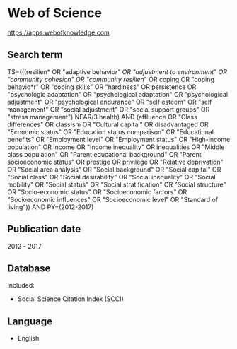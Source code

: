 # Web of Science

https://apps.webofknowledge.com

## Search term

TS=(((resilien* OR "adaptive behavio*r" OR "adjustment to environment" OR "community cohesion" OR "community resilien*" OR coping OR "coping behavio*r" OR "coping skills" OR "hardiness" OR persistence OR "psychologic adaptation" OR "psychological adaptation" OR "psychological adjustment" OR "psychological endurance" OR "self esteem" OR "self management" OR "social adjustment" OR "social support groups" OR "stress management") NEAR/3 health) AND (affluence OR "Class differences" OR classism OR "Cultural capital" OR disadvantaged OR "Economic status" OR "Education status comparison" OR "Educational benefits" OR "Employment level" OR "Employment status" OR "High-income population" OR income OR "Income inequality" OR inequalities OR "Middle class population" OR "Parent educational background" OR "Parent socioeconomic status" OR prestige OR privilege OR "Relative deprivation" OR "Social area analysis" OR "Social background" OR "Social capital" OR "Social class" OR "Social desirability" OR "Social inequality" OR "Social mobility" OR "Social status" OR "Social stratification" OR "Social structure" OR "Socio-economic status" OR "Socioeconomic factors" OR "Socioeconomic influences" OR "Socioeconomic level" OR "Standard of living")) AND PY=(2012-2017)

## Publication date

2012 - 2017

## Database

Included:
- Social Science Citation Index (SCCI)

## Language

- English

